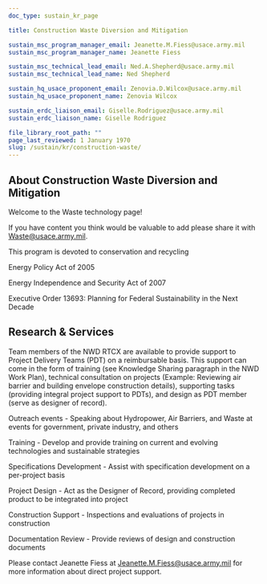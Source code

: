 ```yaml
---
doc_type: sustain_kr_page

title: Construction Waste Diversion and Mitigation

sustain_msc_program_manager_email: Jeanette.M.Fiess@usace.army.mil
sustain_msc_program_manager_name: Jeanette Fiess

sustain_msc_technical_lead_email: Ned.A.Shepherd@usace.army.mil
sustain_msc_technical_lead_name: Ned Shepherd

sustain_hq_usace_proponent_email: Zenovia.D.Wilcox@usace.army.mil
sustain_hq_usace_proponent_name: Zenovia Wilcox

sustain_erdc_liaison_email: Giselle.Rodriguez@usace.army.mil
sustain_erdc_liaison_name: Giselle Rodriguez

file_library_root_path: ""
page_last_reviewed: 1 January 1970
slug: /sustain/kr/construction-waste/
---
```


## About Construction Waste Diversion and Mitigation

Welcome to the Waste technology page!

If you have content you think would be valuable to add please share it with Waste@usace.army.mil.

This program is devoted to conservation and recycling

Energy Policy Act of 2005

Energy Independence and Security Act of 2007

Executive Order 13693: Planning for Federal Sustainability in the Next Decade

## Research & Services

Team members of the NWD RTCX are available to provide support to Project Delivery Teams (PDT) on a reimbursable basis. This support can come in the form of training (see Knowledge Sharing paragraph in the NWD Work Plan), technical consultation on projects (Example: Reviewing air barrier and building envelope construction details), supporting tasks (providing integral project support to PDTs), and design as PDT member (serve as designer of record).

Outreach events - Speaking about Hydropower, Air Barriers, and Waste at events for government, private industry, and others

Training - Develop and provide training on current and evolving technologies and sustainable strategies

Specifications Development - Assist with specification development on a per-project basis

Project Design - Act as the Designer of Record, providing completed product to be integrated into project

Construction Support - Inspections and evaluations of projects in construction

Documentation Review - Provide reviews of design and construction documents

Please contact Jeanette Fiess at Jeanette.M.Fiess@usace.army.mil for more information about direct project support.
